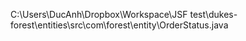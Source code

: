 C:\Users\DucAnh\Dropbox\Workspace\JSF test\dukes-forest\entities\src\com\forest\entity\OrderStatus.java
